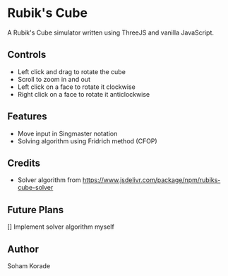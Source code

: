 # Rubik's Cube

A Rubik's Cube simulator written using ThreeJS and vanilla JavaScript.

## Controls

* Left click and drag to rotate the cube
* Scroll to zoom in and out
* Left click on a face to rotate it clockwise
* Right click on a face to rotate it anticlockwise

## Features

* Move input in Singmaster notation
* Solving algorithm using Fridrich method (CFOP)

## Credits

* Solver algorithm from https://www.jsdelivr.com/package/npm/rubiks-cube-solver

## Future Plans

[] Implement solver algorithm myself

## Author

Soham Korade